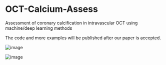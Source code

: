 # OCT-Calcium-Assess
 Assessment of coronary calcification  in intravascular OCT using machine/deep learning methods


The code and more examples will be published after our paper is accepted.

![image](https://github.com/IFF-0303/OCT-Calcium-Assess/blob/main/Figures/Fully_Automated_Calcium_Detection_Vascular_calcified_case_1.gif)

![image](https://github.com/IFF-0303/OCT-Calcium-Assess/blob/main/Figures/mvd70-z6sdp.gif)

